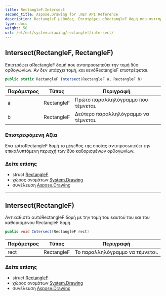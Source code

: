```yaml
---
title: RectangleF.Intersect
second_title: Aspose.Drawing for .NET API Reference
description: RectangleF μέθοδος. Επιστρέφει αRectangleF δομή που αντιπροσωπεύει την τομή δύο ορθογωνίων. Αν δεν υπάρχει τομή και κενόRectangleF επιστρέφεται.
type: docs
weight: 50
url: /el/net/system.drawing/rectanglef/intersect/
---
```

## Intersect(RectangleF, RectangleF)

Επιστρέφει αRectangleF δομή που αντιπροσωπεύει την τομή δύο ορθογωνίων. Αν δεν υπάρχει τομή, και κενόRectangleF επιστρέφεται.

```csharp
public static RectangleF Intersect(RectangleF a, RectangleF b)
```

| Παράμετρος | Τύπος | Περιγραφή |
| --- | --- | --- |
| a | RectangleF | Πρώτο παραλληλόγραμμο που τέμνεται. |
| b | RectangleF | Δεύτερο παραλληλόγραμμο να τέμνεται. |

### Επιστρεφόμενη Αξία

Ενα τρίτοRectangleF δομή το μέγεθος της οποίας αντιπροσωπεύει την επικαλυπτόμενη περιοχή των δύο καθορισμένων ορθογωνίων.

### Δείτε επίσης

* struct [RectangleF](../)
* χώρος ονομάτων [System.Drawing](../../rectanglef/)
* συνέλευση [Aspose.Drawing](../../../)

---

## Intersect(RectangleF)

Αντικαθιστά αυτόRectangleF δομή με την τομή του εαυτού του και του καθορισμένου RectangleF δομή.

```csharp
public void Intersect(RectangleF rect)
```

| Παράμετρος | Τύπος | Περιγραφή |
| --- | --- | --- |
| rect | RectangleF | Το παραλληλόγραμμο να τέμνεται. |

### Δείτε επίσης

* struct [RectangleF](../)
* χώρος ονομάτων [System.Drawing](../../rectanglef/)
* συνέλευση [Aspose.Drawing](../../../)


